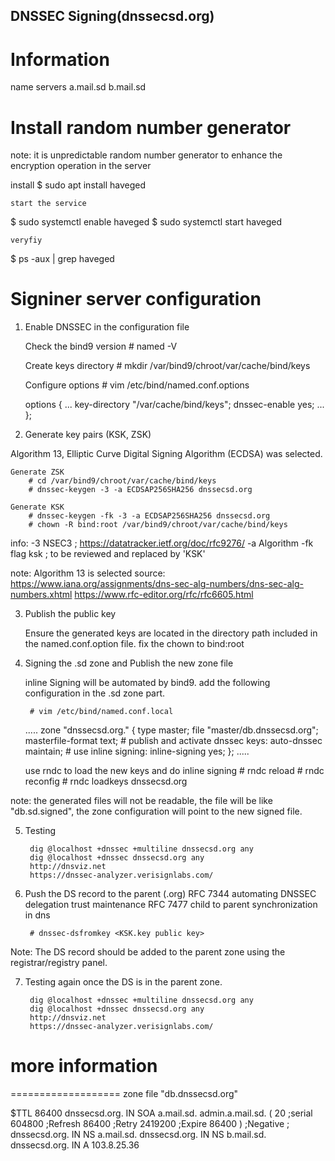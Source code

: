 DNSSEC Signing(dnssecsd.org)
------------------------------


# Information
name servers
	a.mail.sd
	b.mail.sd


Install random number generator
===============================

note: it is unpredictable random number generator to enhance the encryption operation in the server

install
$ sudo apt install haveged

	start the service
$ sudo systemctl enable haveged
$ sudo systemctl start haveged

	veryfiy
$ ps -aux | grep haveged


Signiner server configuration
=============================

1. Enable DNSSEC in the configuration file


	Check the bind9 version
		# named -V
	
	Create keys directory
		# mkdir /var/bind9/chroot/var/cache/bind/keys
	
	Configure options
		# vim /etc/bind/named.conf.options

	options {
    ...
    key-directory "/var/cache/bind/keys";
	dnssec-enable yes;
    ...
	};

2. Generate key pairs (KSK, ZSK)

Algorithm 13, Elliptic Curve Digital Signing Algorithm (ECDSA) was selected.

	Generate ZSK
		# cd /var/bind9/chroot/var/cache/bind/keys
		# dnssec-keygen -3 -a ECDSAP256SHA256 dnssecsd.org
	
	Generate KSK
		# dnssec-keygen -fk -3 -a ECDSAP256SHA256 dnssecsd.org
		# chown -R bind:root /var/bind9/chroot/var/cache/bind/keys

info:
	-3	NSEC3	; https://datatracker.ietf.org/doc/rfc9276/
	-a	Algorithm
	-fk	flag ksk ; to be reviewed and replaced by 'KSK'

	

note: Algorithm 13 is selected 
source: https://www.iana.org/assignments/dns-sec-alg-numbers/dns-sec-alg-numbers.xhtml
		https://www.rfc-editor.org/rfc/rfc6605.html

3. Publish the public key

	Ensure the generated keys are located in the directory path included in the named.conf.option file.
	fix the chown to bind:root

4. Signing the .sd zone and Publish the new zone file

	inline Signing will be automated by bind9. add the following configuration in the .sd zone part.

		# vim /etc/bind/named.conf.local


	.....
zone "dnssecsd.org." {
        type master;
        file "master/db.dnssecsd.org";
        masterfile-format text;
        # publish and activate dnssec keys:
		auto-dnssec maintain;
		# use inline signing:
        inline-signing yes;
};
	.....

	use rndc to load the new keys and do inline signing
		# rndc reload
		# rndc reconfig
		# rndc loadkeys dnssecsd.org

note: the generated files will not be readable, the file will be like "db.sd.signed", the zone configuration will point to the new signed file.

5. Testing

		dig @localhost +dnssec +multiline dnssecsd.org any
		dig @localhost +dnssec dnssecsd.org any
		http://dnsviz.net
		https://dnssec-analyzer.verisignlabs.com/


6. Push the DS record to the parent (.org)
	RFC 7344	automating DNSSEC delegation trust maintenance
	RFC 7477	child to parent synchronization in dns


		# dnssec-dsfromkey <KSK.key public key>


Note: The DS record should be added to the parent zone using the registrar/registry panel.


7. Testing again once the DS is in the parent zone. 

		dig @localhost +dnssec +multiline dnssecsd.org any
		dig @localhost +dnssec dnssecsd.org any
		http://dnsviz.net
		https://dnssec-analyzer.verisignlabs.com/


# more information
===================
zone file "db.dnssecsd.org"

$TTL	86400
dnssecsd.org.	IN	SOA	a.mail.sd.	admin.a.mail.sd.	(
		20	;serial
		604800	;Refresh
		86400	;Retry
		2419200	;Expire
		86400 )	;Negative
;
dnssecsd.org.	IN	NS	a.mail.sd.
dnssecsd.org.	IN	NS	b.mail.sd.
dnssecsd.org.	IN	A	103.8.25.36	

